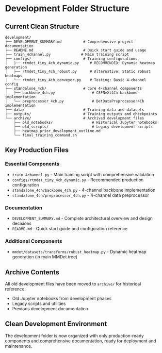# Development Folder Structure

## Current Clean Structure

```
development/
├── DEVELOPMENT_SUMMARY.md          # Comprehensive project documentation
├── README.md                       # Quick start guide and usage
├── train_4channel.py              # Main training script
├── configs/                        # Training configurations
│   ├── rtmdet_tiny_4ch_dynamic.py     # RECOMMENDED: Dynamic heatmap generation
│   ├── rtmdet_tiny_4ch_robust.py      # Alternative: Static robust heatmaps
│   └── rtmdet_tiny_4ch_conveyor.py    # Testing: Basic 4-channel config
├── standalone_4ch/                 # Core 4-channel components
│   ├── backbone_4ch.py                 # CSPNeXt4Ch backbone implementation
│   └── preprocessor_4ch.py             # DetDataPreprocessor4Ch implementation
├── data/                           # Training data and datasets
├── outputs/                        # Training outputs and checkpoints
└── archive/                        # Archived development files
    ├── old_notebooks/                  # Historical Jupyter notebooks
    ├── old_scripts/                    # Legacy development scripts
    ├── heatmap_prior_development_outline.md
    └── final_training_command.sh
```

## Key Production Files

### Essential Components
- `train_4channel.py` - Main training script with comprehensive validation
- `configs/rtmdet_tiny_4ch_dynamic.py` - Recommended production configuration
- `standalone_4ch/backbone_4ch.py` - 4-channel backbone implementation
- `standalone_4ch/preprocessor_4ch.py` - 4-channel data preprocessor

### Documentation
- `DEVELOPMENT_SUMMARY.md` - Complete architectural overview and design decisions
- `README.md` - Quick start guide and configuration reference

### Additional Components
- `mmdet/datasets/transforms/robust_heatmap.py` - Dynamic heatmap generation (in main MMDet tree)

## Archive Contents
All old development files have been moved to `archive/` for historical reference:
- Old Jupyter notebooks from development phases
- Legacy scripts and utilities
- Previous development documentation

## Clean Development Environment
The development folder is now organized with only production-ready components and comprehensive documentation, ready for deployment and maintenance.